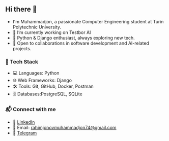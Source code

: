 ## Hi there 👋
-  I'm Muhammadjon, a passionate Computer Engineering student at Turin Polytechnic University.
- 🔭 I’m currently working on Testbor AI
- 🐍 Python & Django enthusiast, always exploring new tech.
- 🤝 Open to collaborations in software development and AI-related projects.
### 🚀 Tech Stack
- 💻 Languages: Python
- 🌐 Web Frameworks: Django
- 🛠️ Tools: Git, GitHub, Docker, Postman
- 🗄️ Databases:PostgreSQL, SQLite

### 📬 Connect with me
- 💼 [LinkedIn](https://linkedin.com/in/muhammadjon-r-45a5a8236)
- 📧 Email: rahimjonovmuhammadjon74@gmail.com
- 📱 [Telegram](https://t.me/rahimjonovM)
<!--
**rahimjonovali/rahimjonovali** is a ✨ _special_ ✨ repository because its `README.md` (this file) appears on your GitHub profile.

Here are some ideas to get you started:

- 🔭 I’m currently working on ...
- 🌱 I’m currently learning ...
- 👯 I’m looking to collaborate on ...  
- 🤔 I’m looking for help with ...
- 💬 Ask me about ...
- 📫 How to reach me: ...
- 😄 Pronouns: ...
- ⚡ Fun fact: ...
-->
